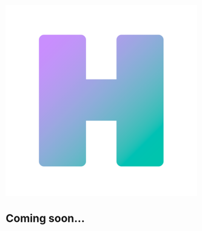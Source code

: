<head>
<link type="text/css" rel="stylesheet" href="/stylesheets/main.css" />
<link rel="apple-touch-icon" sizes="180x180" href="media/apple-touch-icon.png">
<link rel="icon" type="image/png" sizes="32x32" href="media/favicon-32x32.png">
<link rel="icon" type="image/png" sizes="16x16" href="media/favicon-16x16.png">
<link rel="manifest" href="media/site.webmanifest">
<link rel="mask-icon" href="media/safari-pinned-tab.svg" color="#5bbad5">
<meta name="msapplication-TileColor" content="#da532c">
<meta name="theme-color" content="#ffffff">
</head>

<div id=main>
  <div id=logo_stack>
    <img class=icon src='media/Icon-512.png'/>
  </div>
  <div id=main_text>
    <h1>Coming soon...</h1>
  </div>
</div>
